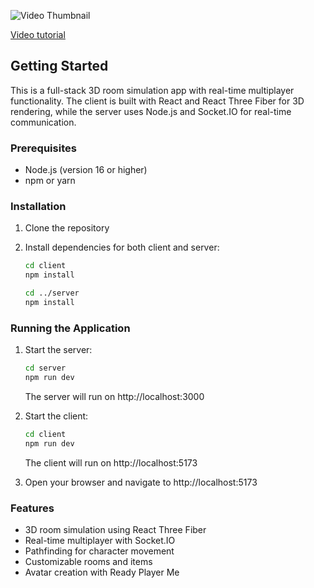 ![Video Thumbnail](https://img.youtube.com/vi/73XOJlLhhZg/maxresdefault.jpg)

[Video tutorial](https://youtu.be/73XOJlLhhZg)

## Getting Started

This is a full-stack 3D room simulation app with real-time multiplayer functionality. The client is built with React and React Three Fiber for 3D rendering, while the server uses Node.js and Socket.IO for real-time communication.

### Prerequisites

- Node.js (version 16 or higher)
- npm or yarn

### Installation

1. Clone the repository
2. Install dependencies for both client and server:

   ```bash
   cd client
   npm install

   cd ../server
   npm install
   ```

### Running the Application

1. Start the server:

   ```bash
   cd server
   npm run dev
   ```

   The server will run on http://localhost:3000

2. Start the client:

   ```bash
   cd client
   npm run dev
   ```

   The client will run on http://localhost:5173

3. Open your browser and navigate to http://localhost:5173

### Features

- 3D room simulation using React Three Fiber
- Real-time multiplayer with Socket.IO
- Pathfinding for character movement
- Customizable rooms and items
- Avatar creation with Ready Player Me
